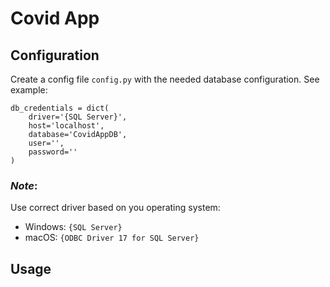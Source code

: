 # Covid App

## Configuration

Create a config file `config.py` with the needed database configuration. See example:

```
db_credentials = dict(
    driver='{SQL Server}',
    host='localhost',
    database='CovidAppDB',
    user='',
    password=''
)
```

### *Note*:

Use correct driver based on you operating system:

* Windows: `{SQL Server}`
* macOS: `{ODBC Driver 17 for SQL Server}`

## Usage